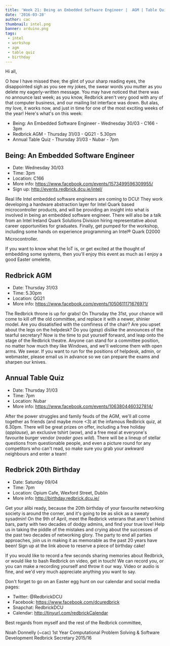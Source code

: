 ```yaml
---
title: 'Week 21: Being an Embedded Software Engineer |	AGM | Table Quiz!'
date: '2016-03-28'
author: cac
thumbnail: intel.png
banner: arduino.png
tags:
 - intel
 - workshop
 - agm
 - table quiz
 - birthday
---
```


Hi all,

O how I have missed thee; the glint of your sharp reading eyes, the
disappointed sigh as you see my jokes, the swear words you mutter as you
delete my eagerly-written message. You may have noticed that there was no
announce last week; as you know, Redbrick aren't very good with any of
that computer business, and our mailing list interface was down. But alas,
my love, it works now, and just in time for one of the most exciting weeks
of the year! Here's what's on this week:

 - Being: An Embedded Software Engineer - Wednesday 30/03 - C166 - 3pm
 - Redbrick AGM - Thursday 31/03 - QG21 - 5.30pm
 - Annual Table Quiz - Thursday 31/03 - Nubar - 7pm

 <!-- more -->

## Being: An Embedded Software Engineer
 - Date: Wednesday 30/03
 - Time: 3pm
 - Location: C166
 - More info: https://www.facebook.com/events/1573499596309955/
 - Sign up: http://events.redbrick.dcu.ie/intel/

Real life Intel embedded software engineers are coming to DCU! They work
developing a hardware abstraction layer for Intel Quark based
microcontroller products, and will be providing an insight into what is
involved in being an embedded software engineer. There will also be a talk
from an Intel Ireland Quark Solutions Division hiring representative about
career opportunities for graduates. Finally, get pumped for the workshop,
including some hands on experience programming an Intel® Quark D2000
Microcontroller.

If you want to know what the IoT is, or get excited at the thought of
embedding some systems, then you'll enjoy this event as much as I enjoy a
good Easter omelette.

## Redbrick AGM
 - Date: Thursday 31/03
 - Time: 5.30pm
 - Location: QG21
 - More info: https://www.facebook.com/events/1050611171676971/

The Redbrick throne is up for grabs! On Thursday the 31st, your chance
will come to kill off the old committee, and replace it with a newer,
shinier model. Are you dissatisfied with the comfiness of the chair? Are
you upset about the legs on the helpdesk? Do you (*gasp*) dislike the
announces of the tearful secretary? Now is the time to put yourself
forward, and leap onto the stage of the Redbrick theatre. Anyone can stand
for a committee position, no matter how much they like Windows, and we'll
welcome them with open arms. We swear. If you want to run for the
positions of helpdesk, admin, or webmaster, please email us in advance so
we can prepare the exams and sharpen our knives.

## Annual Table Quiz
 - Date: Thursday 31/03
 - Time: 7pm
 - Location: Nubar
 - More info: https://www.facebook.com/events/1063804460327814/

After the power struggles and family feuds of the AGM, we'll all come
together as friends (and maybe more <3) at the infamous Redbrick quiz, at
6.30pm. There will be great prizes on offer, including a free holiday
(*applause*), an exclusive tshirt (*wow*), and a free meal at everyone's
favourite burger vendor (*reader goes wild*). There will be a lineup of
stellar questions from questionable people, and even a picture round for
any competitors who can't read, so make sure you grab your awkward
neighbours and enter a team!

## Redbrick 20th Birthday
 - Date: Saturday 09/04
 - Time: 7pm
 - Location: Opium Cafe, Wexford Street, Dublin
 - More info: http://birthday.redbrick.dcu.ie/

Get your alibi ready, because the 20th birthday of your favourite
networking society is around the corner, and it's going to be as slick as
a sweaty sysadmin! On the 9th of April, meet the Redbrick veterans that
aren't behind bars, party with two decades of dodgy admins, and find your
true love! Help us in taking the piddle of the mistakes and crying about
the successes of the past two decades of networking glory. The party to
end all parties approaches, join us in making it as memorable as the past
20 years have been! Sign up at the link above to reserve a piece of
birthday cake!

If you would like to record a few seconds sharing memories about Redbrick,
or would like to bash Redbrick on video, get in touch! We can record you,
or you can make a recording yourself and throw it our way. Video or audio
is fine, and we'd very much appreciate anything you want to say.

Don't forget to go on an Easter egg hunt on our calendar and social media
pages:
 - Twitter: @RedbrickDCU
 - Facebook: https://www.facebook.com/dcuredbrick
 - Snapchat: RedbrickDCU
 - Calendar: http://tinyurl.com/redbrickCalendar

Best regards from myself and the rest of the Redbrick committee,

Noah Donnelly (~cac)
1st Year Computational Problem Solving & Software Development
Redbrick Secretary 2015/16
